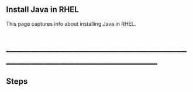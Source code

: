 ## Install Java in RHEL
This page captures info about installing Java in RHEL.

# ____________________________________________________________________
## Steps
